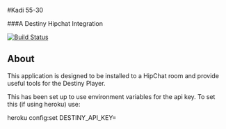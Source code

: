 
#Kadi 55-30

###A Destiny Hipchat Integration


[![Build Status][BS img]][Build Status]

[Build Status]: https://travis-ci.org/guardians-of-savings/kadi55-30

## About

This application is designed to be installed to a HipChat room and provide useful tools for the Destiny Player.

This has been set up to use environment variables for the api key. To set this (if using heroku) use:

  heroku config:set DESTINY_API_KEY=<destiny-api-key>


[travis pull requests]: https://travis-ci.org/guardians-of-savings/kadi55-30/pull_requests
[BS img]: https://travis-ci.org/guardians-of-savings/kadi55-30.png